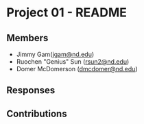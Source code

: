 Project 01 - README
===================

Members
-------
- Jimmy Gam(jgam@nd.edu)
- Ruochen "Genius" Sun (rsun2@nd.edu)
- Domer McDomerson (dmcdomer@nd.edu)

Responses
---------

Contributions
-------------
